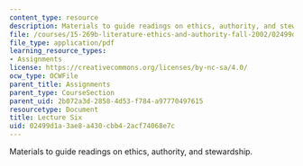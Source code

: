 ```yaml
---
content_type: resource
description: Materials to guide readings on ethics, authority, and stewardship.
file: /courses/15-269b-literature-ethics-and-authority-fall-2002/02499d1a3ae8a430cbb42acf74068e7c_lecture6.pdf
file_type: application/pdf
learning_resource_types:
- Assignments
license: https://creativecommons.org/licenses/by-nc-sa/4.0/
ocw_type: OCWFile
parent_title: Assignments
parent_type: CourseSection
parent_uid: 2b072a3d-2858-4d53-f784-a97770497615
resourcetype: Document
title: Lecture Six
uid: 02499d1a-3ae8-a430-cbb4-2acf74068e7c
---
```

Materials to guide readings on ethics, authority, and stewardship.